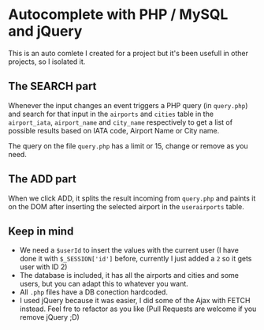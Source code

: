 # Autocomplete with PHP / MySQL and jQuery
This is an auto comlete I created for a project but it's been usefull in other projects, so I isolated it.

## The SEARCH part
Whenever the input changes an event triggers a PHP query (in `query.php`) and search for that input in the `airports` and `cities` table in the `airport_iata`, `airport_name` and `city_name` respectively to get a list of possible results based on IATA code, Airport Name or City name.

The query on the file `query.php` has a limit or 15, change or remove as you need.

## The ADD part
When we click ADD, it splits the result incoming from `query.php` and paints it on the DOM after inserting the selected airport in the `userairports` table.

## Keep in mind
- We need a `$userId` to insert the values with the current user (I have done it with `$_SESSION['id']` before, currently I just added a `2` so it gets user with ID 2)
- The database is included, it has all the airports and cities and some users, but you can adapt this to whatever you want.
- All `.php` files have a DB conection hardcoded.
- I used jQuery because it was easier, I did some of the Ajax with FETCH instead. Feel fre to refactor as you like (Pull Requests are welcome if you remove jQuery ;D)

